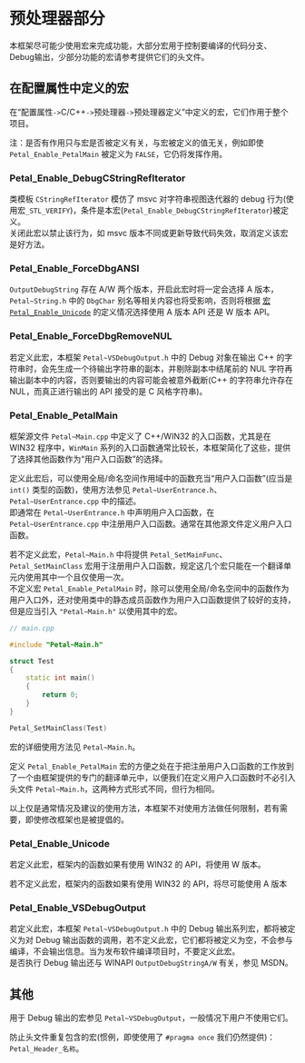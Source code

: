 # 预处理器部分

本框架尽可能少使用宏来完成功能，大部分宏用于控制要编译的代码分支、Debug输出，少部分功能的宏请参考提供它们的头文件。  

## 在配置属性中定义的宏

在“配置属性`->`C/C++`->`预处理器`->`预处理器定义”中定义的宏，它们作用于整个项目。  

注：是否有作用只与宏是否被定义有关，与宏被定义的值无关，例如即使 `Petal_Enable_PetalMain` 被定义为 `FALSE`，它仍将发挥作用。  

### Petal_Enable_DebugCStringRefIterator

类模板 `CStringRefIterator` 模仿了 msvc 对字符串视图迭代器的 debug 行为(使用宏`_STL_VERIFY`)，条件是本宏(`Petal_Enable_DebugCStringRefIterator`)被定义。  
关闭此宏以禁止该行为，如 msvc 版本不同或更新导致代码失效，取消定义该宏是好方法。  

### Petal_Enable_ForceDbgANSI

`OutputDebugString` 存在 A/W 两个版本，开启此宏时将一定会选择 A 版本，`Petal~String.h` 中的 `DbgChar` 别名等相关内容也将受影响，否则将根据 [宏 `Petal_Enable_Unicode`](#petal_enable_unicode) 的定义情况选择使用 A 版本 API 还是 W 版本 API。  

### Petal_Enable_ForceDbgRemoveNUL

若定义此宏，本框架 `Petal~VSDebugOutput.h` 中的 Debug 对象在输出 C++ 的字符串时，会先生成一个待输出字符串的副本，并剔除副本中结尾前的 NUL 字符再输出副本中的内容，否则要输出的内容可能会被意外截断(C++ 的字符串允许存在 NUL，而真正进行输出的 API 接受的是 C 风格字符串)。  

### Petal_Enable_PetalMain

框架源文件 `Petal~Main.cpp` 中定义了 C++/WIN32 的入口函数，尤其是在 WIN32 程序中，`WinMain` 系列的入口函数通常比较长，本框架简化了这些，提供了选择其他函数作为“用户入口函数”的选择。  

定义此宏后，可以使用全局/命名空间作用域中的函数充当“用户入口函数”(应当是 `int()` 类型的函数)，使用方法参见 `Petal~UserEntrance.h`、`Petal~UserEntrance.cpp` 中的描述。  
即通常在 `Petal~UserEntrance.h` 中声明用户入口函数，在`Petal~UserEntrance.cpp` 中注册用户入口函数。通常在其他源文件定义用户入口函数。

若不定义此宏，`Petal~Main.h` 中将提供 `Petal_SetMainFunc`、`Petal_SetMainClass` 宏用于注册用户入口函数，规定这几个宏只能在一个翻译单元内使用其中一个且仅使用一次。  
不定义宏 `Petal_Enable_PetalMain` 时，除可以使用全局/命名空间中的函数作为用户入口外，还对使用类中的静态成员函数作为用户入口函数提供了较好的支持，但是应当引入 `"Petal~Main.h"` 以使用其中的宏。  

```C++
// main.cpp

#include "Petal~Main.h"

struct Test
{
    static int main()
    {
        return 0;
    }
}

Petal_SetMainClass(Test)
```

宏的详细使用方法见 `Petal~Main.h`。  

定义 `Petal_Enable_PetalMain` 宏的方便之处在于把注册用户入口函数的工作放到了一个由框架提供的专门的翻译单元中，以便我们在定义用户入口函数时不必引入头文件 `Petal~Main.h`，这两种方式形式不同，但行为相同。  

以上仅是通常情况及建议的使用方法，本框架不对使用方法做任何限制，若有需要，即使修改框架也是被提倡的。  

### Petal_Enable_Unicode

若定义此宏，框架内的函数如果有使用 WIN32 的 API，将使用 W 版本。  

若不定义此宏，框架内的函数如果有使用 WIN32 的 API，将尽可能使用 A 版本

### Petal_Enable_VSDebugOutput

若定义此宏，本框架 `Petal~VSDebugOutput.h` 中的 Debug 输出系列宏，都将被定义为对 Debug 输出函数的调用，若不定义此宏，它们都将被定义为空，不会参与编译，不会输出信息。当为发布软件编译项目时，不要定义此宏。  
是否执行 Debug 输出还与 WINAPI `OutputDebugStringA/W` 有关，参见 MSDN。  

## 其他

用于 Debug 输出的宏参见 `Petal~VSDebugOutput`，一般情况下用户不使用它们。  

防止头文件重复包含的宏(惯例，即使使用了 `#pragma once` 我们仍然提供)：  
`Petal_Header_名称`。  
